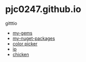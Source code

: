 pjc0247.github.io
=================

gitttio

* [my-gems](my-gems)
* [my-nuget-packages](my-nuget-packges)
* [color picker](http://pjc0247.github.io/index_old.html)
* [ip](http://pjc0247.github.io/ip)
* [chicken](http://pjc0247.github.io/chicken)
